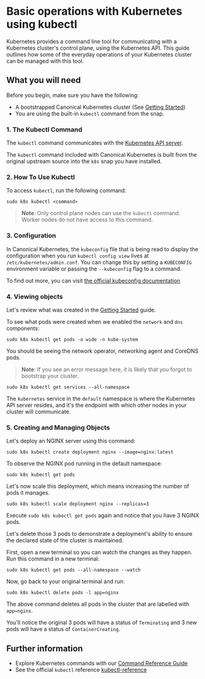 # Basic operations with Kubernetes using kubectl

Kubernetes provides a command line tool for communicating with a Kubernetes
cluster's control plane, using the Kubernetes API. This guide outlines how some
of the everyday operations of your Kubernetes cluster can be managed with this
tool.

## What you will need

Before you begin, make sure you have the following:

- A bootstrapped Canonical Kubernetes cluster (See
  [Getting Started])
- You are using the built-in `kubectl` command from the snap.

### 1. The Kubectl Command

The `kubectl` command communicates with the
[Kubernetes API server][kubernetes-api-server].

The `kubectl` command included with Canonical Kubernetes is built from the
original upstream source into the `k8s` snap you have installed.

### 2. How To Use Kubectl

To access `kubectl`, run the following command:

```
sudo k8s kubectl <command>
```

> **Note**: Only control plane nodes can use the `kubectl` command. Worker
> nodes do not have access to this command.

### 3. Configuration

In Canonical Kubernetes, the `kubeconfig` file that is being read to display
the configuration when you run `kubectl config view` lives at
`/etc/kubernetes/admin.conf`. You can change this by setting a
`KUBECONFIG` environment variable or passing the `--kubeconfig` flag to a
command.

To find out more, you can visit
[the official kubeconfig documentation][kubeconfig-doc]

### 4. Viewing objects

Let's review what was created in the [Getting Started]
guide.

To see what pods were created when we enabled the `network` and `dns`
components:

```
sudo k8s kubectl get pods -o wide -n kube-system
```

You should be seeing the network operator, networking agent and CoreDNS pods.

> **Note**: If you see an error message here, it is likely that you forgot to
> bootstrap your cluster.

```
sudo k8s kubectl get services --all-namespace
```

The `kubernetes` service in the `default` namespace is where the Kubernetes API
server resides, and it's the endpoint with which other nodes in your cluster
will communicate.

### 5. Creating and Managing Objects

Let's deploy an NGINX server using this command:

```
sudo k8s kubectl create deployment nginx --image=nginx:latest
```

To observe the NGINX pod running in the default namespace:

```
sudo k8s kubectl get pods
```

Let's now scale this deployment, which means increasing the number of pods it
manages.

```
sudo k8s kubectl scale deployment nginx --replicas=3
```

Execute `sudo k8s kubectl get pods` again and notice that you have 3 NGINX
pods.

Let's delete those 3 pods to demonstrate a deployment's ability to ensure the
declared state of the cluster is maintained.

First, open a new terminal so you can watch the changes as they happen. Run
this command in a new terminal:

```
sudo k8s kubectl get pods --all-namespace --watch
```

Now, go back to your original terminal and run:

```
sudo k8s kubectl delete pods -l app=nginx
```

The above command deletes all pods in the cluster that are labelled with
`app=nginx`.

You'll notice the original 3 pods will have a status of `Terminating` and 3 new
pods will have a status of `ContainerCreating`.

## Further information

- Explore Kubernetes commands with our
  [Command Reference Guide]
- See the official `kubectl` reference
  [kubectl-reference][kubectl-reference]

<!-- LINKS -->

[Command Reference Guide]: /snap/reference/commands
[Getting Started]: getting-started
[kubernetes-api-server]: https://kubernetes.io/docs/reference/command-line-tools-reference/kube-apiserver/
[kubeconfig-doc]: https://kubernetes.io/docs/concepts/configuration/organize-cluster-access-kubeconfig/
[kubectl-reference]: https://kubernetes.io/docs/reference/kubectl/
